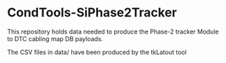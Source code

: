 # CondTools-SiPhase2Tracker

This repository holds data needed to produce the Phase-2 tracker Module to DTC cabling map DB payloads.

The CSV files in data/ have been produced by the tkLatout tool
